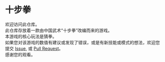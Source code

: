 # 十步拳
欢迎访问此仓库。  
此仓库存放着一款由中国武术“十步拳”改编而来的游戏。  
本游戏的核心玩法是猜拳。  
如果您对该游戏的数值有建议或发现了错误，或是有新技能或模式的想法，欢迎您提交 [Issue](https://github.com/Tr4velt0Here/shibuquan/issues/new), 或 [Pull Request](https://github.com/Tr4velt0Here/shibuquan/pulls)。  
感谢您的观看。
